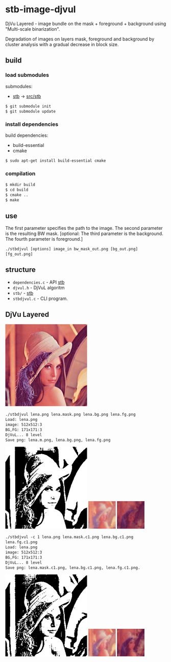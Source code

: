 # stb-image-djvul

DjVu Layered - image bundle on the mask + foreground + background using "Multi-scale binarization".

Degradation of images on layers mask, foreground and background by cluster analysis with a gradual decrease in block size.

## build

### load submodules

submodules:
- [stb](https://github.com/nothings/stb.git) -> [src/stb](src/stb)

```shell
$ git submodule init
$ git submodule update
```

### install dependencies

build dependencies:

- build-essential
- cmake

```shell
$ sudo apt-get install build-essential cmake
```

### compilation
```shell
$ mkdir build
$ cd build
$ cmake ..
$ make
```
## use

The first parameter specifies the path to the image. The second parameter is the resulting BW mask. [optional: The third parameter is the background. The fourth parameter is foreground.]
```shell
./stbdjvul [options] image_in bw_mask_out.png [bg_out.png] [fg_out.png]
```

## structure

- `dependencies.c` - API [stb](https://github.com/nothings/stb.git)
- `djvul.h` - DjVuL algoritm
- `stb/` - [stb](https://github.com/nothings/stb.git)
- `stbdjvul.c` - CLI program.

## DjVu Layered

![lena](images/lena.png)  

```shell
./stbdjvul lena.png lena.mask.png lena.bg.png lena.fg.png
Load: lena.png
image: 512x512:3
BG,FG: 171x171:3
DjVuL... 8 level
Save png: lena.m.png, lena.bg.png, lena.fg.png
```

![Mask](images/lena.mask.png) ![Bg](images/lena.bg.png) ![Fg](images/lena.fg.png)

```shell
./stbdjvul -c 1 lena.png lena.mask.c1.png lena.bg.c1.png lena.fg.c1.png 
Load: lena.png
image: 512x512:3
BG,FG: 171x171:3
DjVuL... 8 level
Save png: lena.mask.c1.png, lena.bg.c1.png, lena.fg.c1.png.
```

![Mask](images/lena.mask.c1.png) ![Bg](images/lena.bg.c1.png) ![Fg](images/lena.fg.c1.png)
